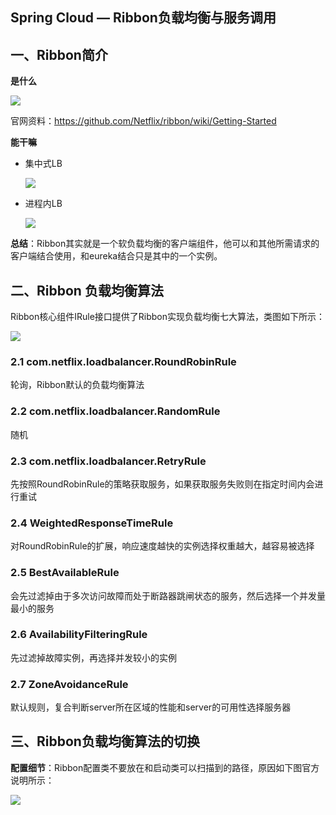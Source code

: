 ## Spring Cloud — Ribbon负载均衡与服务调用



## 一、Ribbon简介

**是什么**

![](https://image.easyblog.top/image-20210912221846300.png)

官网资料：https://github.com/Netflix/ribbon/wiki/Getting-Started



**能干嘛**

* 集中式LB

  ![](https://image.easyblog.top/image-20210912222157705.png)

* 进程内LB

  ![](https://image.easyblog.top/image-20210912222210588.png)

**总结**：Ribbon其实就是一个软负载均衡的客户端组件，他可以和其他所需请求的客户端结合使用，和eureka结合只是其中的一个实例。



## 二、Ribbon 负载均衡算法

Ribbon核心组件IRule接口提供了Ribbon实现负载均衡七大算法，类图如下所示：

![](https://image.easyblog.top/image-20210912222530759.png)

### 2.1 com.netflix.loadbalancer.RoundRobinRule

轮询，Ribbon默认的负载均衡算法

### 2.2 com.netflix.loadbalancer.RandomRule

随机

### 2.3 com.netflix.loadbalancer.RetryRule

先按照RoundRobinRule的策略获取服务，如果获取服务失败则在指定时间内会进行重试

### 2.4 WeightedResponseTimeRule 

对RoundRobinRule的扩展，响应速度越快的实例选择权重越大，越容易被选择

### 2.5 BestAvailableRule 

会先过滤掉由于多次访问故障而处于断路器跳闸状态的服务，然后选择一个并发量最小的服务

### 2.6 AvailabilityFilteringRule 

先过滤掉故障实例，再选择并发较小的实例

### 2.7 ZoneAvoidanceRule

默认规则，复合判断server所在区域的性能和server的可用性选择服务器



## 三、Ribbon负载均衡算法的切换



**配置细节**：Ribbon配置类不要放在和启动类可以扫描到的路径，原因如下图官方说明所示：

![](https://image.easyblog.top/image-20210912223512731.png)
